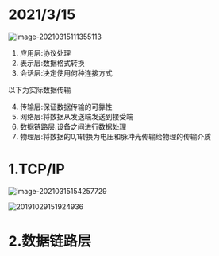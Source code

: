 # 2021/3/15

![image-20210315111355113](E:\学习笔记\Learning\图片\image-20210315111355113.png)

1. 应用层:协议处理
2. 表示层:数据格式转换
3. 会话层:决定使用何种连接方式

以下为实际数据传输

4. 传输层:保证数据传输的可靠性
5. 网络层:将数据从发送端发送到接受端
6. 数据链路层:设备之间进行数据处理
7. 物理层:将数据的0,1转换为电压和脉冲光传输给物理的传输介质

# 1.TCP/IP

![image-20210315154257729](E:\学习笔记\Learning\图片\image-20210315154257729.png)

![20191029151924936](E:\学习笔记\Learning\图片\20191029151924936.png)

# 2.数据链路层

